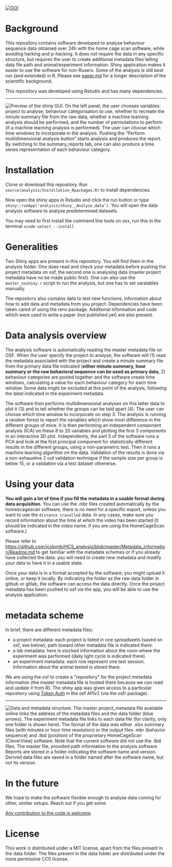 [![DOI](https://zenodo.org/badge/DOI/10.5281/zenodo.1162739.svg)](https://doi.org/10.5281/zenodo.1162739)


# Background

This repository contains software developed to analyse behaviour sequence data obtained over 24h with the home cage scan software, while avoiding harking and p-hacking. It does not require the data in any specific structure, but requires the user to create additional metadata files telling data file path and animal/experiment information. Shiny application makes it easier to use the software for non-Rusers. Some of the analysis is still best run (and extended) in R. Please see [paper.md](paper.md) for a longer description of the scientific background.

This repository was developed using Rstudio and has many dependencies. 

---

![Preview of the shiny GUI. On the left panel, the user chooses variables: project to analyse, behaviour categorisation to use, whether to recreate the minute summary file from the raw data, whether a machine learning analysis should be performed, and the number of permutations to perform (if a machine learning analysis is performed). The user can choose which time windows to incorporate in the analysis. Pushing the “Perform multidimensional analysis button” starts analysis and produces the report. By switching to the summary_reports tab, one can also produce a time series representation of each behaviour category. 
](paperfigure/shinyview.png)

# Installation

Clone or download this repository. Run `source(analysis/Installation_Rpackages.R)` to install dependencies.

Now open the shiny apps in Rstudio and click the run button or type `shiny::runApp('analysis/shiny__Analyse_data')`. You will open the data analysis software to analyse predetermined datasets.

You may need to first install the command line tools on osx, run this in the terminal
   ` xcode-select --install  `

# Generalities

Two Shiny apps are present in this repository. You will find them in the analysis folder. One does read and check your metadata before pushing the project metadata on osf, the second one is analysing data (master project metadata have no be made public first). One can also use the `master_noshiny.r` script to run the analysis, but one has to set varaiables manually.

The repository also contains data to test new functions, information about how to add data and metadata from you project. Dependencies have been taken cared of using the renv package. Additional information and code which were used to write a paper (not published yet) are also present.


# Data analysis overview

The analysis software is automatically reading the master metadata file on OSF. When the user specify the project to analyse, the software will (1) read the metadata associated with the project and create a minute summary file from the primary data file indicated (**either minute summary, hour summary or the raw behavioral sequence can be used as primary data**, 2) behaviour categories are pooled together and the software create time windows, calculating a value for each behaviour category for each time window. Some data might be excluded at this point of the analysis, following the label indicated in the experiment metadata. 

The software then performs multidimensional analyses on this latter data to plot it (3) and to tell whether the groups can be told apart (4). The user can choose which time window to incorporate on step 3. The analysis is running a random forest to report the variables which show most difference in the different groups of mice. It is then performing an independent component analysis (ICA) on these 8 to 20 variables and plotting the first 3 components in an interactive 3D plot. Independently, the part 5 of the software runs a PCA and look at the first principal component for statistically different results in the different groups, using a non-parametric test. Then it runs a machine learning algorithm on the data. Validation of the results is done via a non-exhaustive 2 out validation technique if the sample size per group is below 15, or a validation via a test dataset otherwise.

# Using your data

**You will gain a lot of time if you fill the metadata in a usable format during data acquisition**. You can use the .mbr files created automatically by the homescagescan software, there is no need for a specific export, unless you want to use the `distance travelled` data. In any cases, make sure you record information about the time at which the video has been started (it should be indicated in the video name, if you are using the HomeCageScan software.) 

Please refer to https://github.com/jcolomb/HCS_analysis/blob/master/Metadata_information/Readme.md to get familiar with the metadata schemes or if you already have collected the data: you will need to create new metadata and modify your data to have it in a usable state.

Once your data is in a format accepted by the software, you might upload it online, or keep it locally. By indicating the folder as the raw data folder in github or gitlab, the software can access the data directly. Once the project metadata has been pushed to osf via the app, you will be able to use the analysis application.



# metadata scheme

 In brief, there are different metadata files:

- a project metadata: each project is listed in one spreadseets (saved on osf, see below), path toward other metadata file is indicated there.
- a lab metadata: here is stocked information about the room where the experiment was performed (daily light cycle is indicated there).
- an experiment metadata: each row represent one test session. Information about the animal tested is stored there.



We are using the osf to create a "repository" for the project metadata information (the master metadata file is hosted there because we can read and update it from R). The shiny app was given access to a particular repostiory using [Token Auth](https://cran.r-project.org/web/packages/osfr/vignettes/auth.html) in the osf APIv2 (via the osfr package).

---

![Data and metadata structure. The master project_metadata file available online links the address of the metadata files and the data folder (blue arrows). The experiment metadata file links to each data file (for clarity, only one folder is shown here). The format of the data was either .xlsx summary files (with minutes or hour time resolution) or the output files .mbr (behavior sequence) and .tbd (position) of the proprietary HomeCageScan (CleverView) software. Note that the current software did not use the .tbd files. The master file, provided path information to the analysis software. Reports are stored in a folder indicating the software name and version. Derived data files are saved in a folder named after the software name, but not its version.
](paperfigure/tree-1.png)


# In the future

We hope to make the software flexible enough to analyse data coming for other, similar setups. Reach out if you get some.

[Any contribution to the code is welcome](https://github.com/jcolomb/HCS_analysis/blob/joss_reviewanswers/.github/CONTRIBUTING.md).

# License
This work is distributed under a MIT license, apart from the files present in the data folder.
The files present in the data folder are distributed under the more permissive CC0 license.

